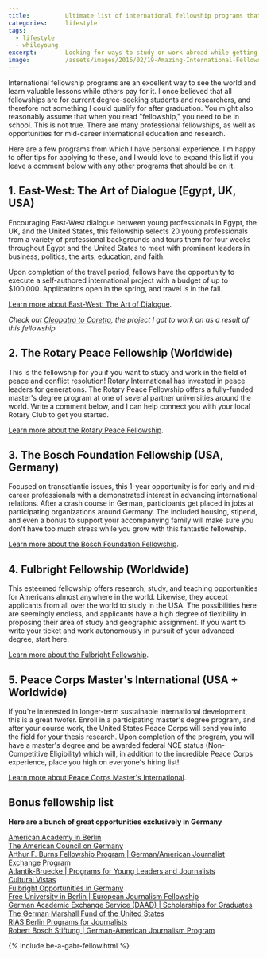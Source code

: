 ```yaml
---
title:			Ultimate list of international fellowship programs that can change your life
categories:		lifestyle
tags:
  - lifestyle
  - whileyoung
excerpt:		Looking for ways to study or work abroad while getting someone else to pay for the experience? Check out this list of international fellowship programs!
image:			/assets/images/2016/02/19-Amazing-International-Fellowship-Programs-Featured-Image.jpg
---
```



International fellowship programs are an excellent way to see the world and learn valuable lessons while others pay for it. I once believed that all fellowships are for current degree-seeking students and researchers, and therefore not something I could qualify for after graduation. You might also reasonably assume that when you read "fellowship," you need to be in school. This is not true. There are many professional fellowships, as well as opportunities for mid-career international education and research.

Here are a few programs from which I have personal experience. I'm happy to offer tips for applying to these, and I would love to expand this list if you leave a comment below with any other programs that should be on it.

## 1. East-West: The Art of Dialogue (Egypt, UK, USA)

Encouraging East-West dialogue between young professionals in Egypt, the UK, and the United States, this fellowship selects 20 young professionals from a variety of professional backgrounds and tours them for four weeks throughout Egypt and the United States to meet with prominent leaders in business, politics, the arts, education, and faith.

Upon completion of the travel period, fellows have the opportunity to execute a self-authored international project with a budget of up to $100,000. Applications open in the spring, and travel is in the fall. 

[Learn more about East-West: The Art of Dialogue](https://www.eastwestdialogue.org/).

*Check out [Cleopatra to Coretta](http://cleopatratocoretta.org), the project I got to work on as a result of this fellowship.*

## 2. The Rotary Peace Fellowship (Worldwide)

This is the fellowship for you if you want to study and work in the field of peace and conflict resolution! Rotary International has invested in peace leaders for generations. The Rotary Peace Fellowship offers a fully-funded master's degree program at one of several partner universities around the world. Write a comment below, and I can help connect you with your local Rotary Club to get you started. 

[Learn more about the Rotary Peace Fellowship](https://www.rotary.org/myrotary/en/get-involved/exchange-ideas/peace-fellowships).

## 3. The Bosch Foundation Fellowship (USA, Germany)

Focused on transatlantic issues, this 1-year opportunity is for early and mid-career professionals with a demonstrated interest in advancing international relations. After a crash course in German, participants get placed in jobs at participating organizations around Germany. The included housing, stipend, and even a bonus to support your accompanying family will make sure you don't have too much stress while you grow with this fantastic fellowship.

[Learn more about the Bosch Foundation Fellowship](https://www.bosch-stiftung.de/en/project/robert-bosch-foundation-fellowship-program).

## 4. Fulbright Fellowship (Worldwide)

This esteemed fellowship offers research, study, and teaching opportunities for Americans almost anywhere in the world. Likewise, they accept applicants from all over the world to study in the USA. The possibilities here are seemingly endless, and applicants have a high degree of flexibility in proposing their area of study and geographic assignment. If you want to write your ticket and work autonomously in pursuit of your advanced degree, start here.

[Learn more about the Fulbright Fellowship](http://www.iie.org/en/Fulbright/).

## 5. Peace Corps Master's International (USA + Worldwide)

If you're interested in longer-term sustainable international development, this is a great twofer. Enroll in a participating master's degree program, and after your course work, the United States Peace Corps will send you into the field for your thesis research. Upon completion of the program, you will have a master's degree and be awarded federal NCE status (Non-Competitive Eligibility) which will, in addition to the incredible Peace Corps experience, place you high on everyone's hiring list!

[Learn more about Peace Corps Master's International](http://www.peacecorps.gov/volunteer/university/mastersint/).

## Bonus fellowship list

**Here are a bunch of great opportunities exclusively in Germany**

[American Academy in Berlin](https://www.americanacademy.de/)  
[The American Council on Germany](https://www.acgusa.org/)  
[Arthur F. Burns Fellowship Program | German/American Journalist Exchange Program](https://www.icfj.org/our-work/burns)  
[Atlantik-Bruecke | Programs for Young Leaders and Journalists](https://www.atlantik-bruecke.org/)  
[Cultural Vistas](https://www.culturalvistas.org/)  
[Fulbright Opportunities in Germany](https://us.fulbrightonline.org/)  
[Free University in Berlin | European Journalism Fellowship](https://www.polsoz.fu-berlin.de/en/kommwiss/institut/journalistenkolleg/ejf/index.html)  
[German Academic Exchange Service (DAAD) | Scholarships for Graduates](https://www.daad.org/en/)  
[The German Marshall Fund of the United States](https://www.gmfus.org/transatlantic-leadership-initiatives/marshall-memorial-fellowship)  
[RIAS Berlin Programs for Journalists](http://riasberlin.org/en/home/)  
[Robert Bosch Stiftung | German-American Journalism Program](https://www.bosch-stiftung.de/en/project/reporters-field)  

{% include be-a-gabr-fellow.html %}
